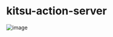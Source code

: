 # kitsu-action-server

![image](https://github.com/user-attachments/assets/e74980ee-7e8f-411f-b046-da5269affd11)
